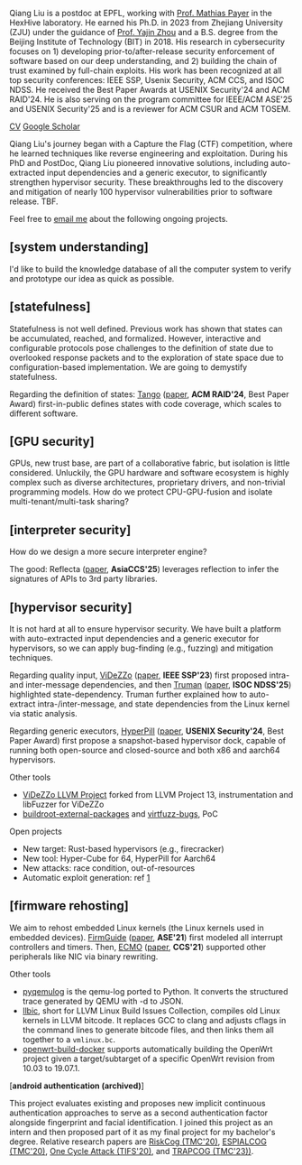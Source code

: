 Qiang Liu is a postdoc at EPFL, working with [Prof. Mathias
Payer](https://nebelwelt.net/) in the HexHive laboratory. He earned his Ph.D. in
2023 from Zhejiang University (ZJU) under the guidance of [Prof. Yajin
Zhou](https://yajin.org/) and a B.S. degree from the Beijing Institute of
Technology (BIT) in 2018. His research in cybersecurity focuses on 1) developing
prior-to/after-release security enforcement of software based on our deep
understanding, and 2) building the chain of trust examined by full-chain
exploits. His work has been recognized at all top security conferences: IEEE
SSP, Usenix Security, ACM CCS, and ISOC NDSS. He received the Best Paper Awards
at USENIX Security'24 and ACM RAID'24. He is also serving on the program
committee for IEEE/ACM ASE'25 and USENIX Security'25 and is a reviewer for ACM
CSUR and ACM TOSEM. 

[CV](./Qiang_s_CV.pdf)
[Google Scholar](https://scholar.google.com/citations?user=fa1uB2sAAAAJ&hl=en)

Qiang Liu's journey began with a Capture the Flag (CTF) competition, where he
learned techniques like reverse engineering and exploitation. During his PhD and
PostDoc, Qiang Liu pioneered innovative solutions, including auto-extracted
input dependencies and a generic executor, to significantly strengthen
hypervisor security. These breakthroughs led to the discovery and mitigation of
nearly 100 hypervisor vulnerabilities prior to software release. TBF.

Feel free to [email me](mailto:cyruscyliu@gmail.com) about the following ongoing
projects.

## [system understanding]

I'd like to build the knowledge database of all the computer system to verify
and prototype our idea as quick as possible.

## [statefulness]

Statefulness is not well defined. Previous work has shown that states can be
accumulated, reached, and formalized. However,  interactive and configurable
protocols pose challenges to the definition of state due to overlooked response
packets and to the exploration of state space due to configuration-based
implementation. We are going to demystify statefulness.

Regarding the definition of states: [Tango](https://github.com/HexHive/tango)
([paper](./papers/tango-raid24.pdf), **ACM RAID'24**, Best Paper Award)
first-in-public defines states with code coverage, which scales to different
software.

## [GPU security]

GPUs, new trust base, are part of a collaborative fabric, but isolation is
little considered. Unluckily, the GPU hardware and software ecosystem is highly
complex such as diverse architectures, proprietary drivers, and non-trivial
programming models. How do we protect CPU-GPU-fusion and isolate
multi-tenant/multi-task sharing?

## [interpreter security]

How do we design a more secure interpreter engine?

The good: Reflecta ([paper](./papers/reflecta-asiaccs25.pdf), **AsiaCCS'25**)
leverages reflection to infer the signatures of APIs to 3rd party libraries.

## [hypervisor security]

It is not hard at all to ensure hypervisor security. We have built a platform
with auto-extracted input dependencies and a generic executor for hypervisors,
so we can apply bug-finding (e.g., fuzzing) and mitigation techniques.

Regarding quality input, [ViDeZZo](https://github.com/HexHive/videzzo)
([paper](./papers/videzzo-sp23.pdf), **IEEE SSP'23**) first proposed intra- and
inter-message dependencies, and then [Truman](https://github.com/vul337/Truman)
([paper](./papers/truman-ndss25.pdf),
**ISOC NDSS'25**) highlighted state-dependency. Truman further explained how to
auto-extract intra-/inter-message, and state dependencies from the Linux kernel
via static analysis.

Regarding generic executors,
[HyperPill](https://github.com/HexHive/HyperPill/tree/artifact-evaluation)
([paper](./papers/hyperpill-sec24.pdf), **USENIX Security'24**, Best Paper
Award) first propose a snapshot-based hypervisor dock, capable of running both
open-source and closed-source and both x86 and aarch64 hypervisors.

Other tools

+ [ViDeZZo LLVM Project](https://github.com/cyruscyliu/videzzo-llvm-project)
forked from LLVM Project 13, instrumentation and libFuzzer for ViDeZZo
+ [buildroot-external-packages](https://github.com/cyruscyliu/buildroot-external-packages)
and [virtfuzz-bugs](https://github.com/HexHive/virtfuzz-bugs), PoC

Open projects

- New target: Rust-based hypervisors (e.g., firecracker)
- New tool: Hyper-Cube for 64, HyperPill for Aarch64
- New attacks: race condition, out-of-resources
- Automatic exploit generation: ref
[1](https://www.usenix.org/system/files/woot19-paper_zhao.pdf)


## [firmware rehosting]

We aim to rehost embedded Linux kernels (the Linux kernels used in embedded
devices). [FirmGuide](https://github.com/cyruscyliu/firmguide)
([paper](./papers/firmguide-ase21.pdf), **ASE'21**) first modeled all interrupt
controllers and timers. Then, [ECMO](https://github.com/valour01/ecmo)
([paper](./papers/ecmo-ccs21.pdf), **CCS'21**) supported other peripherals like
NIC via binary rewriting.

Other tools

+ [pyqemulog](https://github.com/cyruscyliu/pyqemulog) is the qemu-log ported to
Python. It converts the structured trace generated by QEMU with -d to JSON.
+ [llbic](https://github.com/cyruscyliu/llbic), short for LLVM Linux
Build Issues Collection, compiles old Linux kernels in LLVM bitcode. It
replaces GCC to clang and adjusts cflags in the command lines to
generate bitcode files, and then links them all together to a `vmlinux.bc`.
+ [openwrt-build-docker](https://github.com/cyruscyliu/openwrt-build-docker)
supports automatically building the OpenWrt project given a target/subtarget of
a specific OpenWrt revision from 10.03 to 19.07.1.

[**android authentication (archived)**]

This project evaluates existing and proposes new implicit continuous
authentication approaches to serve as a second authentication factor alongside
fingerprint and facial identification. I joined this project as an intern and
then proposed part of it as my final project for my bachelor's degree. Relative
research papers are [RiskCog (TMC'20)](./papers/riskcog-tmc20.pdf), [ESPIALCOG
(TMC'20)](./papers/espialcog-tmc20.pdf), [One Cycle Attack
(TIFS'20)](./papers/one-cycle-attack-tifs20.pdf), and [TRAPCOG
(TMC'23))](./papers/trapcog-tmc23.pdf).

